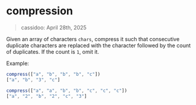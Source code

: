 # compression

> cassidoo: April 28th, 2025

Given an array of characters `chars`, compress it such that consecutive duplicate characters are replaced with the character followed by the count of duplicates. If the count is `1`, omit it.

Example:

```javascript
compress(["a", "b", "b", "b", "c"])
["a", "b", "3", "c"]

compress(["a", "a", "b", "b", "c", "c", "c"])
["a", "2", "b", "2", "c", "3"]
```
